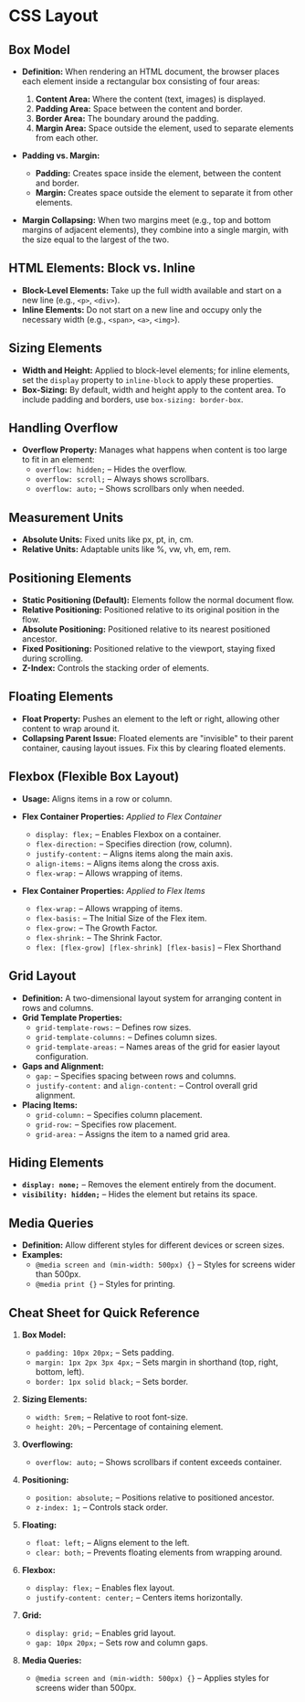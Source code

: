 # CSS Layout

## Box Model

- **Definition:** When rendering an HTML document, the browser places each element inside a rectangular box consisting of four areas:

  1. **Content Area:** Where the content (text, images) is displayed.
  2. **Padding Area:** Space between the content and border.
  3. **Border Area:** The boundary around the padding.
  4. **Margin Area:** Space outside the element, used to separate elements from each other.

- **Padding vs. Margin:**

  - **Padding:** Creates space inside the element, between the content and border.
  - **Margin:** Creates space outside the element to separate it from other elements.

- **Margin Collapsing:** When two margins meet (e.g., top and bottom margins of adjacent elements), they combine into a single margin, with the size equal to the largest of the two.

## HTML Elements: Block vs. Inline

- **Block-Level Elements:** Take up the full width available and start on a new line (e.g., `<p>`, `<div>`).
- **Inline Elements:** Do not start on a new line and occupy only the necessary width (e.g., `<span>`, `<a>`, `<img>`).

## Sizing Elements

- **Width and Height:** Applied to block-level elements; for inline elements, set the `display` property to `inline-block` to apply these properties.
- **Box-Sizing:** By default, width and height apply to the content area. To include padding and borders, use `box-sizing: border-box`.

## Handling Overflow

- **Overflow Property:** Manages what happens when content is too large to fit in an element:
  - `overflow: hidden;` – Hides the overflow.
  - `overflow: scroll;` – Always shows scrollbars.
  - `overflow: auto;` – Shows scrollbars only when needed.

## Measurement Units

- **Absolute Units:** Fixed units like px, pt, in, cm.
- **Relative Units:** Adaptable units like %, vw, vh, em, rem.

## Positioning Elements

- **Static Positioning (Default):** Elements follow the normal document flow.
- **Relative Positioning:** Positioned relative to its original position in the flow.
- **Absolute Positioning:** Positioned relative to its nearest positioned ancestor.
- **Fixed Positioning:** Positioned relative to the viewport, staying fixed during scrolling.
- **Z-Index:** Controls the stacking order of elements.

## Floating Elements

- **Float Property:** Pushes an element to the left or right, allowing other content to wrap around it.
- **Collapsing Parent Issue:** Floated elements are "invisible" to their parent container, causing layout issues. Fix this by clearing floated elements.

## Flexbox (Flexible Box Layout)

- **Usage:** Aligns items in a row or column.
- **Flex Container Properties:** _Applied to Flex Container_

  - `display: flex;` – Enables Flexbox on a container.
  - `flex-direction:` – Specifies direction (row, column).
  - `justify-content:` – Aligns items along the main axis.
  - `align-items:` – Aligns items along the cross axis.
  - `flex-wrap:` – Allows wrapping of items.

- **Flex Container Properties:** _Applied to Flex Items_
  - `flex-wrap:` – Allows wrapping of items.
  - `flex-basis:` – The Initial Size of the Flex item.
  - `flex-grow:` – The Growth Factor.
  - `flex-shrink:` – The Shrink Factor.
  - `flex: [flex-grow] [flex-shrink] [flex-basis]` – Flex Shorthand

## Grid Layout

- **Definition:** A two-dimensional layout system for arranging content in rows and columns.
- **Grid Template Properties:**
  - `grid-template-rows:` – Defines row sizes.
  - `grid-template-columns:` – Defines column sizes.
  - `grid-template-areas:` – Names areas of the grid for easier layout configuration.
- **Gaps and Alignment:**
  - `gap:` – Specifies spacing between rows and columns.
  - `justify-content:` and `align-content:` – Control overall grid alignment.
- **Placing Items:**
  - `grid-column:` – Specifies column placement.
  - `grid-row:` – Specifies row placement.
  - `grid-area:` – Assigns the item to a named grid area.

## Hiding Elements

- **`display: none;`** – Removes the element entirely from the document.
- **`visibility: hidden;`** – Hides the element but retains its space.

## Media Queries

- **Definition:** Allow different styles for different devices or screen sizes.
- **Examples:**
  - `@media screen and (min-width: 500px) {}` – Styles for screens wider than 500px.
  - `@media print {}` – Styles for printing.

## Cheat Sheet for Quick Reference

1. **Box Model:**

   - `padding: 10px 20px;` – Sets padding.
   - `margin: 1px 2px 3px 4px;` – Sets margin in shorthand (top, right, bottom, left).
   - `border: 1px solid black;` – Sets border.

2. **Sizing Elements:**

   - `width: 5rem;` – Relative to root font-size.
   - `height: 20%;` – Percentage of containing element.

3. **Overflowing:**

   - `overflow: auto;` – Shows scrollbars if content exceeds container.

4. **Positioning:**

   - `position: absolute;` – Positions relative to positioned ancestor.
   - `z-index: 1;` – Controls stack order.

5. **Floating:**

   - `float: left;` – Aligns element to the left.
   - `clear: both;` – Prevents floating elements from wrapping around.

6. **Flexbox:**

   - `display: flex;` – Enables flex layout.
   - `justify-content: center;` – Centers items horizontally.

7. **Grid:**

   - `display: grid;` – Enables grid layout.
   - `gap: 10px 20px;` – Sets row and column gaps.

8. **Media Queries:**
   - `@media screen and (min-width: 500px) {}` – Applies styles for screens wider than 500px.
